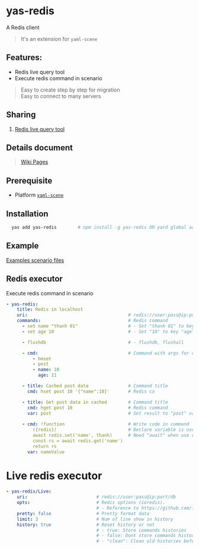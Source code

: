 # yas-redis
A Redis client

> It's an extension for `yaml-scene`  

## Features:
- Redis live query tool
- Execute redis command in scenario

> Easy to create step by step for migration  
> Easy to connect to many servers

## Sharing
1. [Redis live query tool](./sharing/README.md)

## Details document
> [Wiki Pages](./GUIDE.md)

## Prerequisite
- Platform [`yaml-scene`](https://www.npmjs.com/package/yaml-scene)

## Installation

```sh
  yas add yas-redis        # npm install -g yas-redis OR yard global add yas-redis
```

## Example
[Examples scenario files](./scenes/test)

## Redis executor
Execute redis command in scenario

```yaml
- yas-redis:
    title: Redis in localhost
    uri:                                      # redis://user:pass@ip:port/db
    commands:                                 # Redis command
      - set name "thanh 01"                   # - Set "thanh 01" to key "name"
      - set age 10                            # - Set "10" to key "age"

      - flushdb                               # - flushdb, flushall

      - cmd:                                  # Command with args for object
          - hmset
          - post
          - name: 10
            age: 11

      - title: Cached post data               # Command title
        cmd: hset post 10 '{"name":10}'       # Redis co  

      - title: Get post data in cached        # Command title
        cmd: hget post 10                     # Redis command
        var: post                             # Set result to "post" var  
        
      - cmd: !function                        # Write code in command
          ({redis})                           # Declare variable is used. Redis is [ioredis](https://github.com/luin/ioredis)
          await redis.set('name', thanh)      # Need "await" when use redis functions then return value to apply to variable
          const rs = await redis.get('name')
          return rs
        var: nameValue
```

# Live redis executor

```yaml
- yas-redis/Live:
    uri:                          # redis://user:pass@ip:port/db
    opts:                         # Redis options (ioredis).
                                  # - Reference to https://github.com/luin/ioredis/blob/df04dd8/lib/redis/RedisOptions.ts#L184
    pretty: false                 # Pretty format data
    limit: 3                      # Num of line show in history
    history: true                 # Reset history or not
                                  # - true: Store commands histories
                                  # - false: Dont store commands histories
                                  # - "clean": Clean old histories before store again
```